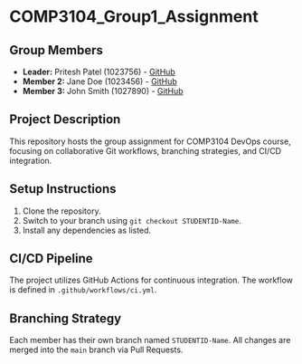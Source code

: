 # COMP3104_Group1_Assignment
## Group Members
- **Leader:** Pritesh Patel (1023756) - [GitHub](https://github.com/priteshpatel)
- **Member 2:** Jane Doe (1023456) - [GitHub](https://github.com/janedoe)
- **Member 3:** John Smith (1027890) - [GitHub](https://github.com/johnsmith)
## Project Description
This repository hosts the group assignment for COMP3104 DevOps course, focusing on
collaborative Git workflows, branching strategies, and CI/CD integration.
## Setup Instructions
1. Clone the repository.
2. Switch to your branch using `git checkout STUDENTID-Name`.
3. Install any dependencies as listed.
## CI/CD Pipeline
The project utilizes GitHub Actions for continuous integration. The workflow is defined
in `.github/workflows/ci.yml`.
## Branching Strategy
Each member has their own branch named `STUDENTID-Name`. All changes are
merged into the `main` branch via Pull Requests.
